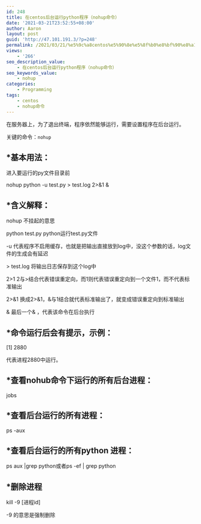 ```yaml
---
id: 248
title: 在centos后台运行python程序（nohup命令）
date: '2021-03-21T23:52:55+08:00'
author: Aaron
layout: post
guid: 'http://47.101.191.3/?p=248'
permalink: /2021/03/21/%e5%9c%a8centos%e5%90%8e%e5%8f%b0%e8%bf%90%e8%a1%8cpython%e7%a8%8b%e5%ba%8f%ef%bc%88nohup%e5%91%bd%e4%bb%a4%ef%bc%89/
views:
    - '266'
seo_description_value:
    - 在centos后台运行python程序（nohup命令）
seo_keywords_value:
    - nohup
categories:
    - Programming
tags:
    - centos
    - nohup命令
---
```


在服务器上，为了退出终端，程序依然能够运行，需要设置程序在后台运行。

关键的命令：`nohup`

## <a name="t0"></a><a name="t0"></a>\*基本用法：

进入要运行的py文件目录前

nohup python -u test.py &gt; test.log 2&gt;&amp;1 &amp;

## <a name="t2"></a><a name="t2"></a>\*含义解释：

nohup 不挂起的意思

python test.py python运行test.py文件

-u 代表程序不启用缓存，也就是把输出直接放到log中，没这个参数的话，log文件的生成会有延迟

&gt; test.log 将输出日志保存到这个log中

2&gt;1 2与&gt;结合代表错误重定向，而1则代表错误重定向到一个文件1，而不代表标准输出

2&gt;&amp;1 换成2&gt;&amp;1，&amp;与1结合就代表标准输出了，就变成错误重定向到标准输出

&amp; 最后一个&amp; ，代表该命令在后台执行

## <a name="t4"></a><a name="t4"></a>\*命令运行后会有提示，示例：

\[1\] 2880

代表进程2880中运行。

## <a name="t5"></a><a name="t5"></a>\*查看nohub命令下运行的所有后台进程：

jobs

## <a name="t7"></a><a name="t7"></a>\*查看后台运行的所有进程：

ps -aux

## <a name="t8"></a><a name="t8"></a>\*查看后台运行的所有python 进程：

ps aux |grep python或者ps -ef | grep python

## <a name="t10"></a><a name="t10"></a>\*删除进程

kill -9 \[进程id\]

-9 的意思是强制删除